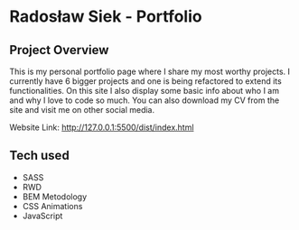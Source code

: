 # **Radosław Siek - Portfolio**

## **Project Overview**
This is my personal portfolio page where I share my most worthy projects. I currently have 6 bigger projects and one is being refactored to extend its functionalities. On this site I also display some basic info about who I am and why I love to code so much. You can also download my CV from the site and visit me on other social media.

Website Link: http://127.0.0.1:5500/dist/index.html

## **Tech used**
- SASS
- RWD
- BEM Metodology
- CSS Animations
- JavaScript
